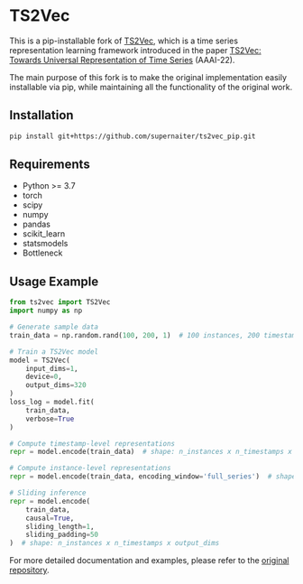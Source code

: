 # TS2Vec

This is a pip-installable fork of [TS2Vec](https://github.com/zhihanyue/ts2vec), which is a time series representation learning framework introduced in the paper [TS2Vec: Towards Universal Representation of Time Series](https://arxiv.org/abs/2106.10466) (AAAI-22).

The main purpose of this fork is to make the original implementation easily installable via pip, while maintaining all the functionality of the original work.

## Installation

```bash
pip install git+https://github.com/supernaiter/ts2vec_pip.git
```

## Requirements

* Python >= 3.7
* torch
* scipy
* numpy
* pandas
* scikit_learn
* statsmodels
* Bottleneck

## Usage Example

```python
from ts2vec import TS2Vec
import numpy as np

# Generate sample data
train_data = np.random.rand(100, 200, 1)  # 100 instances, 200 timestamps, 1 feature

# Train a TS2Vec model
model = TS2Vec(
    input_dims=1,
    device=0,
    output_dims=320
)
loss_log = model.fit(
    train_data,
    verbose=True
)

# Compute timestamp-level representations
repr = model.encode(train_data)  # shape: n_instances x n_timestamps x output_dims

# Compute instance-level representations
repr = model.encode(train_data, encoding_window='full_series')  # shape: n_instances x output_dims

# Sliding inference
repr = model.encode(
    train_data,
    causal=True,
    sliding_length=1,
    sliding_padding=50
)  # shape: n_instances x n_timestamps x output_dims
```

For more detailed documentation and examples, please refer to the [original repository](https://github.com/zhihanyue/ts2vec).
